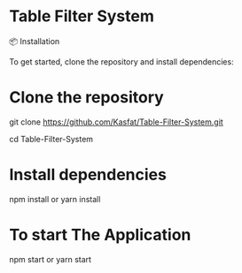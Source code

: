 # Table Filter System

📦 Installation

To get started, clone the repository and install dependencies:

# Clone the repository

git clone https://github.com/Kasfat/Table-Filter-System.git

cd Table-Filter-System

# Install dependencies

npm install
or
yarn install

# To start The Application

npm start
or
yarn start
